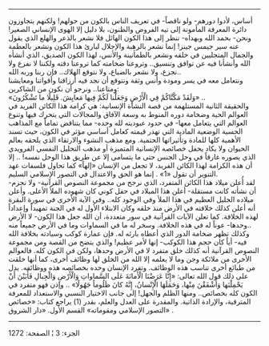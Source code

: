 ------------------------------------------------------------------------

أساس، لأدوا دورهم- ولو ناقصاً- في تعريف الناس بالكون من حولهم! ولكنهم
يتجاوزون دائرة المعرفة المأمونة إلى تيه الفروض والظنون، بلا دليل إلا
الهوى الإنساني الصغير! ونحن- بحمد الله وبهداه- ننظر إلى هذا الكون الهائل
فلا نشعر بالذعر والهلع الذي يقول عنه سير جيمس جينز! إنما نشعر بالرهبة
والإجلال لبارئ هذا الكون ونشعر بالعظمة والجمال المتجليين في خلقه ونشعر
بالطمأنينة والأنس، لهذا الكون الصديق، الذي أنشأه الله وأنشأنا فيه عن
توافق وتنسيق.. وتروعنا ضخامته كما تروعنا دقته ولكننا لا نفزع ولا نجزع،
ولا نشعر بالضياع، ولا نتوقع الهلاك.. فإن ربنا وربه الله..  
ونتعامل معه في يسر ومودة وأنس وثقة ونتوقع أن نجد فيه أرزاقنا وأقواتنا
ومعايشنا ومتاعنا.. ونرجو أن نكون من الشاكرين:  
«وَلَقَدْ مَكَّنَّاكُمْ فِي الْأَرْضِ وَجَعَلْنا لَكُمْ فِيها مَعايِشَ. قَلِيلًا ما تَشْكُرُونَ» ..  
والحقيقة الثانية المستلهمة من قصة النشأة الإنسانية: هي كرامة هذا الكائن
الفريد في العوالم الحية وضخامة دوره المنوط به وسعة الآفاق والمجالات التي
يتحرك فيها وتنوع العوالم التي يتعامل معها- في حدود عبوديته لله وحده- مما
يتناقض تماماً مع المذاهب الحسية الوضعية المادية التي تهدر قيمته كعامل
أساسي مؤثر في الكون، حيث تسند الأهمية كلها للمادة وتأثيراتها الحتمية.
ومع مذهب النشوء والارتقاء الذي يلحقه بعالم الحيوان ولا يكاد يحفل خصائصه
الإنسانية المتميزة أو مذهب التحليل النفسي الفرويدي الذي يصوره غارقاً في
وحل الجنس حتى ما يتسامى إلا عن طريق هذا الوحل نفسه! .. إلا أن هذه
الكرامة لهذا الكائن الفريد، لا تجعل من الإنسان «إلهاً» كما تحاول فلسفات
عهد التنوير أن تقول «1» . إنما هو الحق والاعتدال في التصور الإسلامي
السليم.  
لقد أُعلن ميلاد هذا الكائن المتفرد، الذي نرجح من مجموعة النصوص القرآنية-
ولا نجزم- أن نشأته كانت مستقلة- أعلن هذا الميلاد في حفل كوني كان شهوده
الملأ الأعلى. وأعلن ميلاده الجليل العظيم في هذا الملأ وفي الوجود كله..
وفي الآية الأخرى في سورة البقرة أنه أعلن كذلك خلافته في الأرض منذ خلقه
وكان الابتلاء الأول له في الجنة تمهيداً وإعداداً لهذه الخلافة. كما تعلن
الآيات القرآنية في سور متعددة، أن الله جعل هذا الكون- لا الأرض وحدها-
عوناً له في هذه الخلافة. وسخر له ما في السماوات وما في الأرض جميعاً
منه..  
وكذلك تظهر ضخامة الدور الذي أعطاه بارئه له. فإن عمارة كوكب وسيادته
بخلافة الله فيه- أياً كان حجم هذا الكوكب- إنها لأمر عظيم! والذي يتضح من
القصة ومن مجموعة النصوص القرآنية أنه كذلك خلق متفرد لا في الأرض وحدها،
ولكن في الكون كله. فالعوالم الأخرى من ملائكة وجن وما لا يعلمه إلا الله
من الخلق لها وظائف أخرى، كما أنها خلقت من طبائع أخرى تناسب هذه الوظائف.
وتفرد الإنسان وحده بخصائصه هذه ووظائفه. يدل على ذلك قول الله تعالى: «إِنَّا
عَرَضْنَا الْأَمانَةَ عَلَى السَّماواتِ وَالْأَرْضِ وَالْجِبالِ فَأَبَيْنَ أَنْ يَحْمِلْنَها وَأَشْفَقْنَ مِنْها،
وَحَمَلَهَا الْإِنْسانُ، إِنَّهُ كانَ ظَلُوماً جَهُولًا» .. وإذن فهو متفرد في الكون كله
بخصائص.. ومنها الظلم والجهل! إلى جانب الاختيار النسبي والاستعداد للمعرفة
المترقية، والإرادة الذاتية. والمقدرة على العدل والعلم، بقدر (1) يراجع
كتاب: «خصائص التصور الإسلامي ومقوماته» القسم الأول. «دار الشروق» .

------------------------------------------------------------------------

الجزء: 3 ¦ الصفحة: 1272
